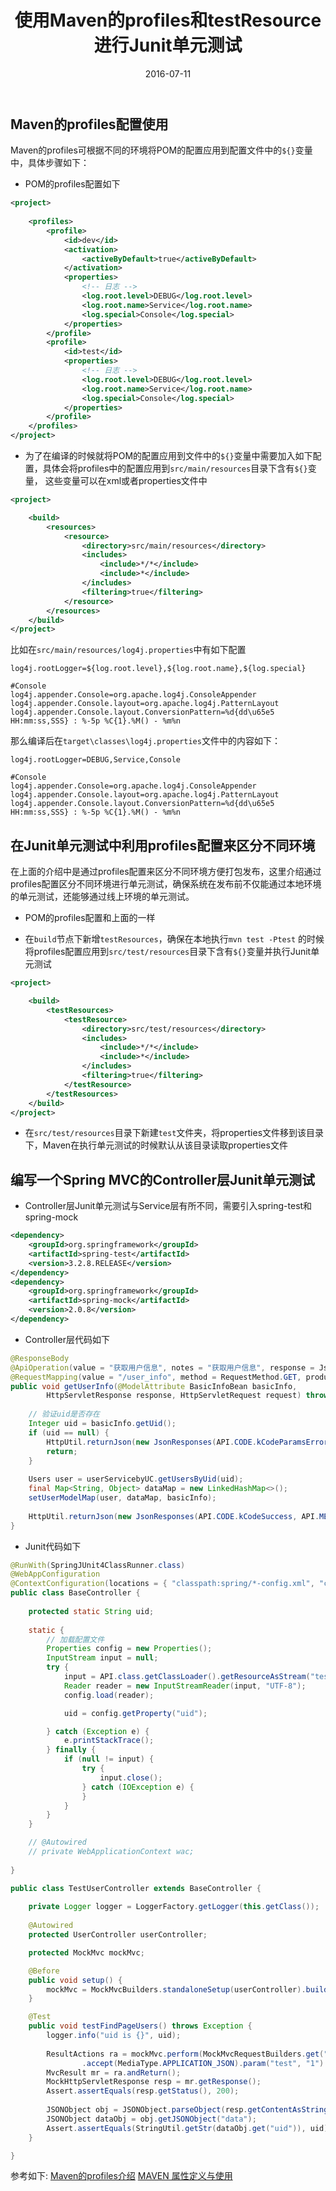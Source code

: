 ﻿---
title: 使用Maven的profiles和testResource进行Junit单元测试
title_url: Maven-profiles-testResource-Junit
date: 2016-07-11
tags: [Maven,Junit]
categories: 技术
description: 使用Maven的profiles和testResource进行Junit单元测试
---

## Maven的profiles配置使用

Maven的profiles可根据不同的环境将POM的配置应用到配置文件中的`${}`变量中，具体步骤如下：

- POM的profiles配置如下
```xml
<project>
	
	<profiles>
		<profile>
			<id>dev</id>
			<activation>
				<activeByDefault>true</activeByDefault>
			</activation>
			<properties>
				<!-- 日志 -->
				<log.root.level>DEBUG</log.root.level>
				<log.root.name>Service</log.root.name>
				<log.special>Console</log.special>
			</properties>
		</profile>
		<profile>
			<id>test</id>
			<properties>
				<!-- 日志 -->
				<log.root.level>DEBUG</log.root.level>
				<log.root.name>Service</log.root.name>
				<log.special>Console</log.special>
			</properties>
		</profile>
	</profiles>
</project>
```

- 为了在编译的时候就将POM的配置应用到文件中的`${}`变量中需要加入如下配置，具体会将profiles中的配置应用到`src/main/resources`目录下含有`${}`变量，
这些变量可以在xml或者properties文件中
```xml
<project>

	<build>
		<resources>
			<resource>
				<directory>src/main/resources</directory>
				<includes>
					<include>*/*</include>
					<include>*</include>
				</includes>
				<filtering>true</filtering>
			</resource>
		</resources>
	</build>
</project>
```

比如在`src/main/resources/log4j.properties`中有如下配置
```
log4j.rootLogger=${log.root.level},${log.root.name},${log.special}

#Console
log4j.appender.Console=org.apache.log4j.ConsoleAppender
log4j.appender.Console.layout=org.apache.log4j.PatternLayout
log4j.appender.Console.layout.ConversionPattern=%d{dd\u65e5 HH:mm:ss,SSS} : %-5p %C{1}.%M() - %m%n
```

那么编译后在`target\classes\log4j.properties`文件中的内容如下：
```
log4j.rootLogger=DEBUG,Service,Console

#Console
log4j.appender.Console=org.apache.log4j.ConsoleAppender
log4j.appender.Console.layout=org.apache.log4j.PatternLayout
log4j.appender.Console.layout.ConversionPattern=%d{dd\u65e5 HH:mm:ss,SSS} : %-5p %C{1}.%M() - %m%n
```

## 在Junit单元测试中利用profiles配置来区分不同环境

在上面的介绍中是通过profiles配置来区分不同环境方便打包发布，这里介绍通过profiles配置区分不同环境进行单元测试，确保系统在发布前不仅能通过本地环境的单元测试，还能够通过线上环境的单元测试。

- POM的profiles配置和上面的一样

- 在`build`节点下新增`testResources`，确保在本地执行`mvn test -Ptest` 的时候将profiles配置应用到`src/test/resources`目录下含有`${}`变量并执行Junit单元测试
```xml
<project>

	<build>
		<testResources>
			<testResource>
				<directory>src/test/resources</directory>
				<includes>
					<include>*/*</include>
					<include>*</include>
				</includes>
				<filtering>true</filtering>
			</testResource>
		</testResources>
	</build>
</project>
```

- 在`src/test/resources`目录下新建`test`文件夹，将properties文件移到该目录下，Maven在执行单元测试的时候默认从该目录读取properties文件

## 编写一个Spring MVC的Controller层Junit单元测试

- Controller层Junit单元测试与Service层有所不同，需要引入spring-test和spring-mock
```xml
<dependency>
	<groupId>org.springframework</groupId>
	<artifactId>spring-test</artifactId>
	<version>3.2.8.RELEASE</version>
</dependency>
<dependency>
	<groupId>org.springframework</groupId>
	<artifactId>spring-mock</artifactId>
	<version>2.0.8</version>
</dependency>
```

- Controller层代码如下
```java
@ResponseBody
@ApiOperation(value = "获取用户信息", notes = "获取用户信息", response = JsonResponses.class)
@RequestMapping(value = "/user_info", method = RequestMethod.GET, produces = "application/json; charset=utf-8")
public void getUserInfo(@ModelAttribute BasicInfoBean basicInfo, 
		HttpServletResponse response, HttpServletRequest request) throws Exception {
	
	// 验证uid是否存在
	Integer uid = basicInfo.getUid();
	if (uid == null) {
		HttpUtil.returnJson(new JsonResponses(API.CODE.kCodeParamsError, API.MESSAGE.PARAM_FAILED.concat(":uid为空")), response);
		return;
	}
	
	Users user = userServicebyUC.getUsersByUid(uid);
	final Map<String, Object> dataMap = new LinkedHashMap<>();
	setUserModelMap(user, dataMap, basicInfo);
	
	HttpUtil.returnJson(new JsonResponses(API.CODE.kCodeSuccess, API.MESSAGE.SUCCESS, dataMap), response);
}
```

- Junit代码如下
```java
@RunWith(SpringJUnit4ClassRunner.class)
@WebAppConfiguration
@ContextConfiguration(locations = { "classpath:spring/*-config.xml", "classpath:spring/*-servlet.xml" })
public class BaseController {
	
	protected static String uid;
	
	static {
		// 加载配置文件
		Properties config = new Properties();
		InputStream input = null;
		try {
			input = API.class.getClassLoader().getResourceAsStream("test/test.properties");
			Reader reader = new InputStreamReader(input, "UTF-8");
			config.load(reader);

			uid = config.getProperty("uid");

		} catch (Exception e) {
			e.printStackTrace();
		} finally {
			if (null != input) {
				try {
					input.close();
				} catch (IOException e) {
				}
			}
		}
	}

	// @Autowired
	// private WebApplicationContext wac;
	
}

public class TestUserController extends BaseController {
	
	private Logger logger = LoggerFactory.getLogger(this.getClass());
	
	@Autowired
	protected UserController userController;

	protected MockMvc mockMvc;

	@Before
	public void setup() {
		mockMvc = MockMvcBuilders.standaloneSetup(userController).build();
	}

	@Test
	public void testFindPageUsers() throws Exception {
		logger.info("uid is {}", uid);
		
		ResultActions ra = mockMvc.perform(MockMvcRequestBuilders.get("/user/user_info")
				.accept(MediaType.APPLICATION_JSON).param("test", "1").param("uid", uid));
		MvcResult mr = ra.andReturn();
		MockHttpServletResponse resp = mr.getResponse();
		Assert.assertEquals(resp.getStatus(), 200);
		
		JSONObject obj = JSONObject.parseObject(resp.getContentAsString());
		JSONObject dataObj = obj.getJSONObject("data");
		Assert.assertEquals(StringUtil.getStr(dataObj.get("uid")), uid);
	}

}
```

参考如下:
[Maven的profiles介绍](https://maven.apache.org/guides/introduction/introduction-to-profiles.html)
[MAVEN 属性定义与使用](http://www.tmser.com/post-178.html)